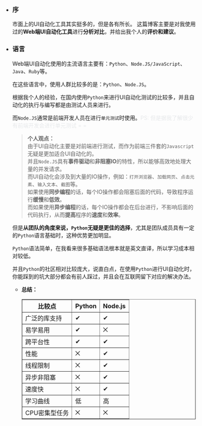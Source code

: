 - ### 序  

  市面上的UI自动化工具其实挺多的，但是各有所长。
  这篇博客主要是对我使用过的**Web端UI自动化工具**进行**分析对比**，并给出我个人的**评价和建议**。  

- ### 语言  

    Web端UI自动化使用的主流语言主要有：`Python`、`Node.JS/JavaScript`、`Java`、`Ruby`等。  
    
    在这些语言中，使用人群比较多的是：`Python`、`Node.JS`。  

    根据我个人的经验，在国内使用`Python`来进行UI自动化测试的比较多，并且自动化的执行与编写都是由测试人员来进行。  

    而`Node.JS`通常是前端开发人员在进行`单元测试`时使用。<span style="color: rgb(230, 232, 234)" >PS: 但是据我了解很少有前端开发会进行单元测试 = =</span>  

    > **个人观点：**  
        由于UI自动化主要是对前端进行测试，而作为前端三件套的`Javascript`无疑是更加适合UI自动化的。  
        并且`Node.JS`具有**事件驱动**和**非阻塞IO**的特性，所以能够高效地处理大量的并发请求。  
        而UI自动化会涉及到大量的IO操作，例如：`打开浏览器`、`加载网页`、`点击元素`、`输入文本`、`截图`等。    
        如果使用**同步编程**的话，每个IO操作都会阻塞后面的代码，导致程序运行**缓慢**和**低效**。  
        而如果使用**异步编程**的话，每个IO操作都会在后台进行，不影响后面的代码执行，从而**提高**程序的**速度**和**效率**。
    
    但是**从团队的角度来说，`Python`无疑是更佳的选择**，尤其是团队成员具有一定的`Python`语言基础时，这种优势更加明显。  
    
    `Python`语法简单，在我看来很多基础语法根本就是英文直译，所以学习成本相对较低。  
    
    并且`Python`的社区相对比较庞大，说直白点，在使用`Python`进行UI自动化时，你能踩到的坑大部分都会有前人踩过，并且会在互联网留下对应的解决办法。  

    - **总结：**
        
        <table border="1">
            <thead>
                <tr>
                    <th>比较点</th>
                    <th>Python</th>
                    <th>Node.js</th>
                </tr>
            </thead>
            <tbody>
                <tr>
                    <td>广泛的库支持</td>
                    <td>✔</td>
                    <td>✔</td>
                </tr>
                <tr>
                    <td>易学易用</td>
                    <td>✔</td>
                    <td>⨉</td>
                </tr>
                <tr>
                    <td>跨平台性</td>
                    <td>✔</td>
                    <td>✔</td>
                </tr>
                <tr>
                    <td>性能</td>
                    <td>⨉</td>
                    <td>✔</td>
                </tr>
                <tr>
                    <td>线程限制</td>
                    <td>⨉</td>
                    <td>✔</td>
                </tr>
                <tr>
                    <td>异步非阻塞</td>
                    <td>⨉</td>
                    <td>✔</td>
                </tr>
                <tr>
                    <td>速度快</td>
                    <td>⨉</td>
                    <td>✔</td>
                </tr>
                <tr>
                    <td>学习曲线</td>
                    <td>低</td>
                    <td>高</td>
                </tr>
                <tr>
                    <td>CPU密集型任务</td>
                    <td>⨉</td>
                    <td>⨉</td>
                </tr>
            </tbody>
        </table>
    